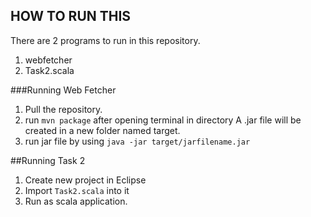 ## HOW TO RUN THIS

There are 2 programs to run in this repository. 

1. webfetcher
2. Task2.scala

###Running Web Fetcher

1. Pull the repository.
2. run `mvn package` after opening terminal in directory
   A .jar file will be created in a new folder named target.
3. run jar file by using
   `java -jar target/jarfilename.jar`

##Running Task 2
1. Create new project in Eclipse
2. Import `Task2.scala` into it
3. Run as scala application.
